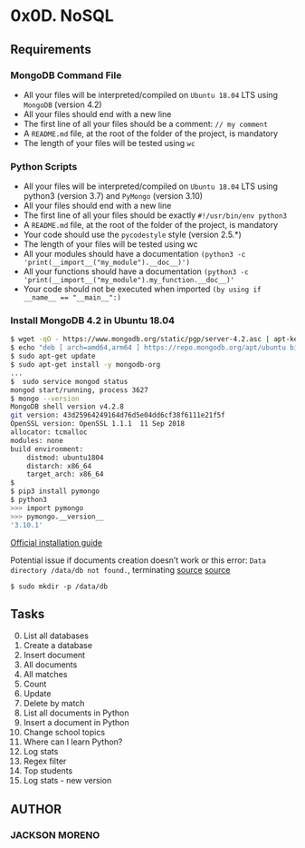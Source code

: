 # 0x0D. NoSQL

## Requirements

### MongoDB Command File

+ All your files will be interpreted/compiled on `Ubuntu 18.04` LTS using `MongoDB` (version 4.2)
+ All your files should end with a new line
+ The first line of all your files should be a comment: `// my comment`
+ A `README.md` file, at the root of the folder of the project, is mandatory
+ The length of your files will be tested using `wc`

### Python Scripts

+ All your files will be interpreted/compiled on `Ubuntu 18.04` LTS using python3 (version 3.7) and `PyMongo` (version 3.10)
+ All your files should end with a new line
+ The first line of all your files should be exactly `#!/usr/bin/env python3`
+ A `README.md` file, at the root of the folder of the project, is mandatory
+ Your code should use the `pycodestyle` style (version 2.5.*)
+ The length of your files will be tested using wc
+ All your modules should have a documentation `(python3 -c 'print(__import__("my_module").__doc__)')`
+ All your functions should have a documentation `(python3 -c 'print(__import__("my_module").my_function.__doc__)'`
+ Your code should not be executed when imported `(by using if __name__ == "__main__":)`

### Install MongoDB 4.2 in Ubuntu 18.04

```bash
$ wget -qO - https://www.mongodb.org/static/pgp/server-4.2.asc | apt-key add -
$ echo "deb [ arch=amd64,arm64 ] https://repo.mongodb.org/apt/ubuntu bionic/mongodb-org/4.2 multiverse" > /etc/apt/sources.list.d/mongodb-org-4.2.list
$ sudo apt-get update
$ sudo apt-get install -y mongodb-org
...
$  sudo service mongod status
mongod start/running, process 3627
$ mongo --version
MongoDB shell version v4.2.8
git version: 43d25964249164d76d5e04dd6cf38f6111e21f5f
OpenSSL version: OpenSSL 1.1.1  11 Sep 2018
allocator: tcmalloc
modules: none
build environment:
    distmod: ubuntu1804
    distarch: x86_64
    target_arch: x86_64
$  
$ pip3 install pymongo
$ python3
>>> import pymongo
>>> pymongo.__version__
'3.10.1'
```

[Official installation guide](https://docs.mongodb.com/manual/tutorial/install-mongodb-on-ubuntu/)

Potential issue if documents creation doesn’t work or this error: `Data directory /data/db not found.`, terminating
[source](https://bryantson.medium.com/fixing-data-db-not-found-error-in-macos-x-when-starting-mongodb-d7b82abb2479)
[source](https://stackoverflow.com/questions/37702957/mongodb-data-db-not-found)

`$ sudo mkdir -p /data/db`

## Tasks

0. List all databases
1. Create a database
2. Insert document
3. All documents
4. All matches
5. Count
6. Update
7. Delete by match
8. List all documents in Python
9. Insert a document in Python
10. Change school topics
11. Where can I learn Python?
12. Log stats
13. Regex filter
14. Top students
15. Log stats - new version

## AUTHOR

### JACKSON MORENO
